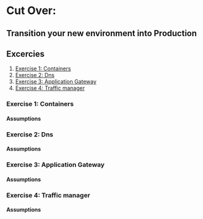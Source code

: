 # Cut Over: 
## Transition your new environment into Production

## Excercies

1. [Exercise 1: Containers](#ex1)
1. [Exercise 2: Dns](#ex2)
1. [Exercise 3: Application Gateway](#ex3)
1. [Exercise 4: Traffic manager](#ex4)


### Exercise 1: Containers<a name="ex1"></a>

#### Assumptions

### Exercise 2: Dns<a name="ex2"></a>

#### Assumptions

### Exercise 3: Application Gateway<a name="ex3"></a>

#### Assumptions

### Exercise 4: Traffic manager<a name="ex4"></a>

#### Assumptions